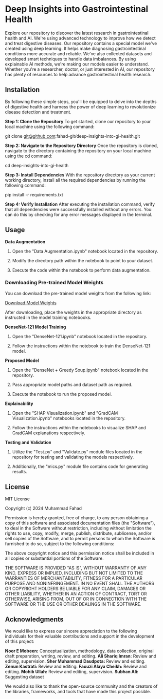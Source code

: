 
# Deep Insights into Gastrointestinal Health

Explore our repository to discover the latest research in gastrointestinal health and AI. We're using advanced technology to improve how we detect and treat digestive diseases. Our repository contains a special model we've created using deep learning. It helps make diagnosing gastrointestinal conditions more accurate and reliable. We've also collected datasets and developed smart techniques to handle data imbalances. By using explainable AI methods, we're making our models easier to understand. Whether you're a researcher, doctor, or just interested in AI, our repository has plenty of resources to help advance gastrointestinal health research.

## Installation

 By following these simple steps, you'll be equipped to delve into the depths of digestive health and harness the power of deep learning to revolutionize disease detection and treatment.

**Step 1: Clone the Repository**
To get started, clone our repository to your local machine using the following command: 

git clone git@github.com:fahad-git/deep-insights-into-gi-health.git

**Step 2: Navigate to the Repository Directory**
Once the repository is cloned, navigate to the directory containing the repository on your local machine using the cd command:

cd deep-insights-into-gi-health


**Step 3: Install Dependencies**
With the repository directory as your current working directory, install all the required dependencies by running the following command:

pip install -r requirements.txt

**Step 4: Verify Installation**
After executing the installation command, verify that all dependencies were successfully installed without any errors. You can do this by checking for any error messages displayed in the terminal.

## Usage
**Data Augmentation**
1. Open the "Data Augmentation.ipynb" notebook located in the repository.

2. Modify the directory path within the notebook to point to your dataset.

3. Execute the code within the notebook to perform data augmentation.

### Downloading Pre-trained Model Weights

You can download the pre-trained model weights from the following link:

[Download Model Weights](https://drive.google.com/file/d/1w1cfpsDNhwZXAAggbLGqbdGQRDi-ECKa/view?usp=drive_link)

After downloading, place the weights in the appropriate directory as instructed in the model training notebooks.

**DenseNet-121 Model Training**
1. Open the "DenseNet-121.ipynb" notebook located in the repository.

2. Follow the instructions within the notebook to train the DenseNet-121 model.

**Proposed Model**
1. Open the "DenseNet + Greedy Soup.ipynb" notebook located in the repository.

2. Pass appropriate model paths and dataset path as required.

3. Execute the notebook to run the proposed model.

**Explainability**
1. Open the "SHAP Visualization.ipynb" and "GradCAM Visualization.ipynb" notebooks located in the repository.

2. Follow the instructions within the notebooks to visualize SHAP and GradCAM explanations respectively.

**Testing and Validation**
1. Utilize the "Test.py" and "Validate.py" module files located in the repository for testing and validating the models respectively.

2. Additionally, the "mics.py" module file contains code for generating results.

## License

MIT License

Copyright (c) 2024 Muhammad Fahad

Permission is hereby granted, free of charge, to any person obtaining a copy
of this software and associated documentation files (the "Software"), to deal
in the Software without restriction, including without limitation the rights
to use, copy, modify, merge, publish, distribute, sublicense, and/or sell
copies of the Software, and to permit persons to whom the Software is
furnished to do so, subject to the following conditions:

The above copyright notice and this permission notice shall be included in all
copies or substantial portions of the Software.

THE SOFTWARE IS PROVIDED "AS IS", WITHOUT WARRANTY OF ANY KIND, EXPRESS OR
IMPLIED, INCLUDING BUT NOT LIMITED TO THE WARRANTIES OF MERCHANTABILITY,
FITNESS FOR A PARTICULAR PURPOSE AND NONINFRINGEMENT. IN NO EVENT SHALL THE
AUTHORS OR COPYRIGHT HOLDERS BE LIABLE FOR ANY CLAIM, DAMAGES OR OTHER
LIABILITY, WHETHER IN AN ACTION OF CONTRACT, TORT OR OTHERWISE, ARISING FROM,
OUT OF OR IN CONNECTION WITH THE SOFTWARE OR THE USE OR OTHER DEALINGS IN THE
SOFTWARE.

## Acknowledgments

We would like to express our sincere appreciation to the following individuals for their valuable contributions and support in the development of this project:

**Noor E Mobeen:** Conceptualization, methodology, data collection, original draft preparation, writing, review, and editing. 
**Ali Shariq Imran:** Review and editing, supervision. 
**Sher Muhammad Daudpota:** Review and editing. 
**Zenun Kastrati:** Review and editing. 
**Faouzi Alaya Cheikh:** Review and editing. 
**Mohib Ullah:** Review and editing, supervision.
**Subhan Ali:** Suggesting dataset

We would also like to thank the open-source community and the creators of the libraries, frameworks, and tools that have made this project possible.
